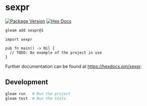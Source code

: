 # sexpr

[![Package Version](https://img.shields.io/hexpm/v/sexpr)](https://hex.pm/packages/sexpr)
[![Hex Docs](https://img.shields.io/badge/hex-docs-ffaff3)](https://hexdocs.pm/sexpr/)

```sh
gleam add sexpr@1
```
```gleam
import sexpr

pub fn main() -> Nil {
  // TODO: An example of the project in use
}
```

Further documentation can be found at <https://hexdocs.pm/sexpr>.

## Development

```sh
gleam run   # Run the project
gleam test  # Run the tests
```
